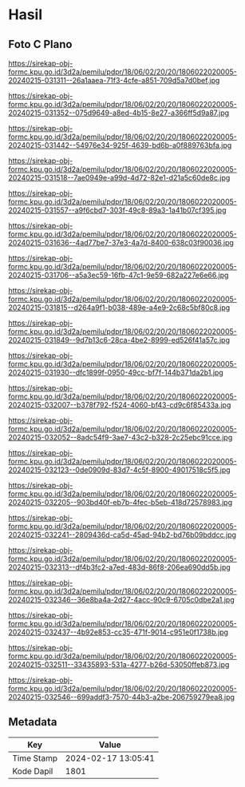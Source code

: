 # Hasil

## Foto C Plano

https://sirekap-obj-formc.kpu.go.id/3d2a/pemilu/pdpr/18/06/02/20/20/1806022020005-20240215-031311--26a1aaea-71f3-4cfe-a851-709d5a7d0bef.jpg

https://sirekap-obj-formc.kpu.go.id/3d2a/pemilu/pdpr/18/06/02/20/20/1806022020005-20240215-031352--075d9649-a8ed-4b15-8e27-a366ff5d9a87.jpg

https://sirekap-obj-formc.kpu.go.id/3d2a/pemilu/pdpr/18/06/02/20/20/1806022020005-20240215-031442--54976e34-925f-4639-bd6b-a0f889763bfa.jpg

https://sirekap-obj-formc.kpu.go.id/3d2a/pemilu/pdpr/18/06/02/20/20/1806022020005-20240215-031518--7ae0949e-a99d-4d72-82e1-d21a5c60de8c.jpg

https://sirekap-obj-formc.kpu.go.id/3d2a/pemilu/pdpr/18/06/02/20/20/1806022020005-20240215-031557--a9f6cbd7-303f-49c8-89a3-1a41b07cf395.jpg

https://sirekap-obj-formc.kpu.go.id/3d2a/pemilu/pdpr/18/06/02/20/20/1806022020005-20240215-031636--4ad77be7-37e3-4a7d-8400-638c03f90036.jpg

https://sirekap-obj-formc.kpu.go.id/3d2a/pemilu/pdpr/18/06/02/20/20/1806022020005-20240215-031706--a5a3ec59-16fb-47c1-9e59-682a227e6e66.jpg

https://sirekap-obj-formc.kpu.go.id/3d2a/pemilu/pdpr/18/06/02/20/20/1806022020005-20240215-031815--d264a9f1-b038-489e-a4e9-2c68c5bf80c8.jpg

https://sirekap-obj-formc.kpu.go.id/3d2a/pemilu/pdpr/18/06/02/20/20/1806022020005-20240215-031849--9d7b13c6-28ca-4be2-8999-ed526f41a57c.jpg

https://sirekap-obj-formc.kpu.go.id/3d2a/pemilu/pdpr/18/06/02/20/20/1806022020005-20240215-031930--dfc1899f-0950-49cc-bf7f-144b371da2b1.jpg

https://sirekap-obj-formc.kpu.go.id/3d2a/pemilu/pdpr/18/06/02/20/20/1806022020005-20240215-032007--b378f792-f524-4060-bf43-cd9c6f85433a.jpg

https://sirekap-obj-formc.kpu.go.id/3d2a/pemilu/pdpr/18/06/02/20/20/1806022020005-20240215-032052--8adc54f9-3ae7-43c2-b328-2c25ebc91cce.jpg

https://sirekap-obj-formc.kpu.go.id/3d2a/pemilu/pdpr/18/06/02/20/20/1806022020005-20240215-032123--0de0909d-83d7-4c5f-8900-49017518c5f5.jpg

https://sirekap-obj-formc.kpu.go.id/3d2a/pemilu/pdpr/18/06/02/20/20/1806022020005-20240215-032205--903bd40f-eb7b-4fec-b5eb-418d72578983.jpg

https://sirekap-obj-formc.kpu.go.id/3d2a/pemilu/pdpr/18/06/02/20/20/1806022020005-20240215-032241--2809436d-ca5d-45ad-94b2-bd76b09bddcc.jpg

https://sirekap-obj-formc.kpu.go.id/3d2a/pemilu/pdpr/18/06/02/20/20/1806022020005-20240215-032313--df4b3fc2-a7ed-483d-86f8-206ea690dd5b.jpg

https://sirekap-obj-formc.kpu.go.id/3d2a/pemilu/pdpr/18/06/02/20/20/1806022020005-20240215-032346--36e8ba4a-2d27-4acc-90c9-6705c0dbe2a1.jpg

https://sirekap-obj-formc.kpu.go.id/3d2a/pemilu/pdpr/18/06/02/20/20/1806022020005-20240215-032437--4b92e853-cc35-471f-9014-c951e0f1738b.jpg

https://sirekap-obj-formc.kpu.go.id/3d2a/pemilu/pdpr/18/06/02/20/20/1806022020005-20240215-032511--33435893-531a-4277-b26d-53050ffeb873.jpg

https://sirekap-obj-formc.kpu.go.id/3d2a/pemilu/pdpr/18/06/02/20/20/1806022020005-20240215-032546--699addf3-7570-44b3-a2be-206759279ea8.jpg


## Metadata

| Key        | Value               |
| ---------- | ------------------- |
| Time Stamp | 2024-02-17 13:05:41 |
| Kode Dapil | 1801                |



